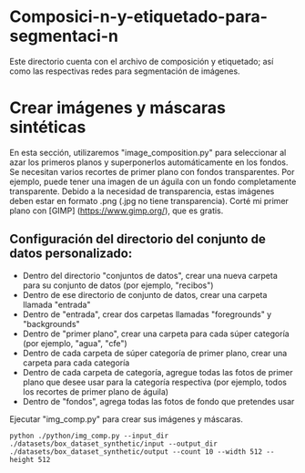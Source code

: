 # Composici-n-y-etiquetado-para-segmentaci-n
Este directorio cuenta con el archivo de composición y etiquetado; así como las respectivas redes para segmentación de imágenes.

# Crear imágenes y máscaras sintéticas
En esta sección, utilizaremos "image_composition.py" para seleccionar al azar los primeros planos y superponerlos automáticamente en los fondos. Se necesitan varios recortes de primer plano con fondos transparentes. Por ejemplo, puede tener una imagen de un águila con un fondo completamente transparente. Debido a la necesidad de transparencia, estas imágenes deben estar en formato .png (.jpg no tiene transparencia). Corté mi primer plano con [GIMP] (https://www.gimp.org/), que es gratis.

## Configuración del directorio del conjunto de datos personalizado:
- Dentro del directorio "conjuntos de datos", crear una nueva carpeta para su conjunto de datos (por ejemplo, "recibos")
- Dentro de ese directorio de conjunto de datos, crear una carpeta llamada "entrada"
- Dentro de "entrada", crear dos carpetas llamadas "foregrounds" y "backgrounds"
- Dentro de "primer plano", crear una carpeta para cada súper categoría (por ejemplo, "agua", "cfe")
- Dentro de cada carpeta de súper categoría de primer plano, crear una carpeta para cada categoría 
- Dentro de cada carpeta de categoría, agregue todas las fotos de primer plano que desee usar para la categoría respectiva (por ejemplo, todos los recortes de primer plano de águila)
- Dentro de "fondos", agrega todas las fotos de fondo que pretendes usar

Ejecutar "img_comp.py" para crear sus imágenes y máscaras.
```
python ./python/img_comp.py --input_dir ./datasets/box_dataset_synthetic/input --output_dir ./datasets/box_dataset_synthetic/output --count 10 --width 512 --height 512
```
